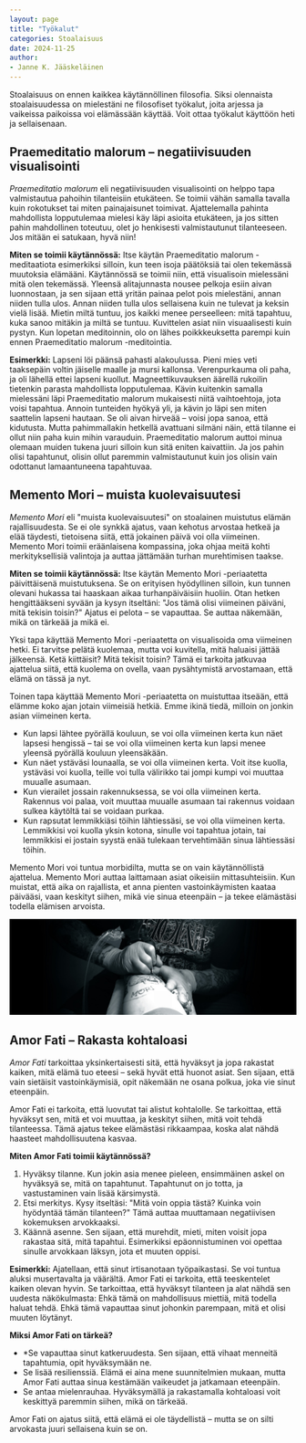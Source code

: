 ```yaml
---
layout: page
title: "Työkalut"
categories: Stoalaisuus
date: 2024-11-25
author:
- Janne K. Jääskeläinen
---
```

Stoalaisuus on ennen kaikkea käytännöllinen filosofia. Siksi olennaista stoalaisuudessa on mielestäni ne filosofiset työkalut, joita arjessa ja vaikeissa paikoissa voi elämässään käyttää. Voit ottaa työkalut käyttöön heti ja sellaisenaan. 

## Praemeditatio malorum – negatiivisuuden visualisointi
*Praemeditatio malorum* eli negatiivisuuden visualisointi on helppo tapa valmistautua pahoihin tilanteisiin etukäteen. Se toimii vähän samalla tavalla kuin rokotukset tai miten painajaisunet toimivat. Ajattelemalla pahinta mahdollista lopputulemaa mielesi käy läpi asioita etukäteen, ja jos sitten pahin mahdollinen toteutuu, olet jo henkisesti valmistautunut tilanteeseen. Jos mitään ei satukaan, hyvä niin!

**Miten se toimii käytännössä:**
Itse käytän Praemeditatio malorum -meditaatiota esimerkiksi silloin, kun teen isoja päätöksiä tai olen tekemässä muutoksia elämääni. Käytännössä se toimii niin, että visualisoin mielessäni mitä olen tekemässä. Yleensä alitajunnasta nousee pelkoja esiin aivan luonnostaan, ja sen sijaan että yritän painaa pelot pois mielestäni, annan niiden tulla ulos. Annan niiden tulla ulos sellaisena kuin ne tulevat ja keksin vielä lisää. Mietin miltä tuntuu, jos kaikki menee perseelleen: mitä tapahtuu, kuka sanoo mitäkin ja miltä se tuntuu. Kuvittelen asiat niin visuaalisesti kuin pystyn. Kun lopetan meditoinnin, olo on lähes poikkkeuksetta parempi kuin ennen Praemeditatio malorum -meditointia. 

**Esimerkki:**
Lapseni löi päänsä pahasti alakoulussa. Pieni mies veti taaksepäin voltin jäiselle maalle ja mursi kallonsa. Verenpurkauma oli paha, ja oli lähellä ettei lapseni kuollut. Magneettikuvauksen äärellä rukoilin tietenkin parasta mahdollista lopputulemaa. Kävin kuitenkin samalla mielessäni läpi Praemeditatio malorum mukaisesti niitä vaihtoehtoja, jota voisi tapahtua. Annoin tunteiden hyökyä yli, ja kävin jo läpi sen miten saattelin lapseni hautaan. Se oli aivan hirveää – voisi jopa sanoa, että kidutusta. Mutta pahimmallakin hetkellä avattuani silmäni näin, että tilanne ei ollut niin paha kuin mihin varauduin. Praemeditatio malorum auttoi minua olemaan muiden tukena juuri silloin kun sitä eniten kaivattiin. Ja jos pahin olisi tapahtunut, olisin ollut paremmin valmistautunut kuin jos olisin vain odottanut lamaantuneena tapahtuvaa. 

## Memento Mori – muista kuolevaisuutesi
*Memento Mori* eli "muista kuolevaisuutesi" on stoalainen muistutus elämän rajallisuudesta. Se ei ole synkkä ajatus, vaan kehotus arvostaa hetkeä ja elää täydesti, tietoisena siitä, että jokainen päivä voi olla viimeinen. Memento Mori toimii eräänlaisena kompassina, joka ohjaa meitä kohti merkityksellisiä valintoja ja auttaa jättämään turhan murehtimisen taakse.

**Miten se toimii käytännössä:**
Itse käytän Memento Mori -periaatetta päivittäisenä muistutuksena. Se on erityisen hyödyllinen silloin, kun tunnen olevani hukassa tai haaskaan aikaa turhanpäiväisiin huoliin. Otan hetken hengittääkseni syvään ja kysyn itseltäni: "Jos tämä olisi viimeinen päiväni, mitä tekisin toisin?" Ajatus ei pelota – se vapauttaa. Se auttaa näkemään, mikä on tärkeää ja mikä ei.

Yksi tapa käyttää Memento Mori -periaatetta on visualisoida oma viimeinen hetki. Ei tarvitse pelätä kuolemaa, mutta voi kuvitella, mitä haluaisi jättää jälkeensä. Ketä kiittäisit? Mitä tekisit toisin? Tämä ei tarkoita jatkuvaa ajattelua siitä, että kuolema on ovella, vaan pysähtymistä arvostamaan, että elämä on tässä ja nyt.

Toinen tapa käyttää Memento Mori -periaatetta on muistuttaa itseään, että elämme koko ajan jotain viimeisiä hetkiä. Emme ikinä tiedä, milloin on jonkin asian viimeinen kerta.

* Kun lapsi lähtee pyörällä kouluun, se voi olla viimeinen kerta kun näet lapsesi hengissä – tai se voi olla viimeinen kerta kun lapsi menee yleensä pyörällä kouluun yleensäkään. 
* Kun näet ystäväsi lounaalla, se voi olla viimeinen kerta. Voit itse kuolla, ystäväsi voi kuolla, teille voi tulla välirikko tai jompi kumpi voi muuttaa muualle asumaan.
* Kun vierailet jossain rakennuksessa, se voi olla viimeinen kerta. Rakennus voi palaa, voit muuttaa muualle asumaan tai rakennus voidaan sulkea käytöltä tai se voidaan purkaa. 
* Kun rapsutat lemmikkiäsi töihin lähtiessäsi, se voi olla viimeinen kerta. Lemmikkisi voi kuolla yksin kotona, sinulle voi tapahtua jotain, tai lemmikkisi ei jostain syystä enää tulekaan tervehtimään sinua lähtiessäsi töihin. 

Memento Mori voi tuntua morbidilta, mutta se on vain käytännöllistä ajattelua. Memento Mori auttaa laittamaan asiat oikeisiin mittasuhteisiin. Kun muistat, että aika on rajallista, et anna pienten vastoinkäymisten kaataa päivääsi, vaan keskityt siihen, mikä vie sinua eteenpäin – ja tekee elämästäsi todella elämisen arvoista. 

<img src="/assets/images/memento-mori.jpg" alt="Memento Mori">

## Amor Fati – Rakasta kohtaloasi
*Amor Fati* tarkoittaa yksinkertaisesti sitä, että hyväksyt ja jopa rakastat kaiken, mitä elämä tuo eteesi – sekä hyvät että huonot asiat. Sen sijaan, että vain sietäisit vastoinkäymisiä, opit näkemään ne osana polkua, joka vie sinut eteenpäin.

Amor Fati ei tarkoita, että luovutat tai alistut kohtalolle. Se tarkoittaa, että hyväksyt sen, mitä et voi muuttaa, ja keskityt siihen, mitä voit tehdä tilanteessa. Tämä ajatus tekee elämästäsi rikkaampaa, koska alat nähdä haasteet mahdollisuutena kasvaa.

**Miten Amor Fati toimii käytännössä?**
1. Hyväksy tilanne. Kun jokin asia menee pieleen, ensimmäinen askel on hyväksyä se, mitä on tapahtunut. Tapahtunut on jo totta, ja vastustaminen vain lisää kärsimystä.
2. Etsi merkitys. Kysy itseltäsi: "Mitä voin oppia tästä? Kuinka voin hyödyntää tämän tilanteen?" Tämä auttaa muuttamaan negatiivisen kokemuksen arvokkaaksi.
3. Käännä asenne. Sen sijaan, että murehdit, mieti, miten voisit jopa rakastaa sitä, mitä tapahtui. Esimerkiksi epäonnistuminen voi opettaa sinulle arvokkaan läksyn, jota et muuten oppisi.

**Esimerkki:**
Ajatellaan, että sinut irtisanotaan työpaikastasi. Se voi tuntua aluksi musertavalta ja väärältä. Amor Fati ei tarkoita, että teeskentelet kaiken olevan hyvin. Se tarkoittaa, että hyväksyt tilanteen ja alat nähdä sen uudesta näkökulmasta: Ehkä tämä on mahdollisuus miettiä, mitä todella haluat tehdä. Ehkä tämä vapauttaa sinut johonkin parempaan, mitä et olisi muuten löytänyt.

**Miksi Amor Fati on tärkeä?**
* *Se vapauttaa sinut katkeruudesta. Sen sijaan, että vihaat menneitä tapahtumia, opit hyväksymään ne.
* Se lisää resilienssiä. Elämä ei aina mene suunnitelmien mukaan, mutta Amor Fati auttaa sinua kestämään vaikeudet ja jatkamaan eteenpäin.
* Se antaa mielenrauhaa. Hyväksymällä ja rakastamalla kohtaloasi voit keskittyä paremmin siihen, mikä on tärkeää.

Amor Fati on ajatus siitä, että elämä ei ole täydellistä – mutta se on silti arvokasta juuri sellaisena kuin se on.